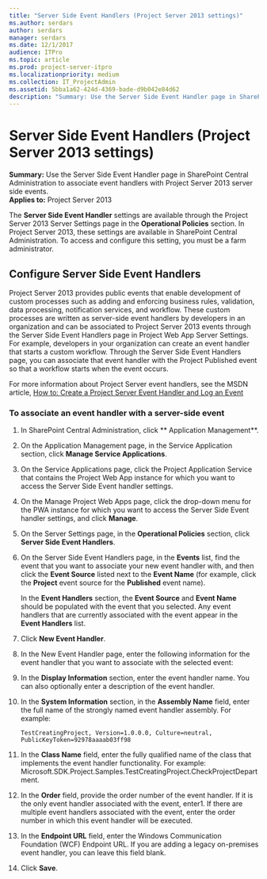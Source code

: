 ```yaml
---
title: "Server Side Event Handlers (Project Server 2013 settings)"
ms.author: serdars
author: serdars
manager: serdars
ms.date: 12/1/2017
audience: ITPro
ms.topic: article
ms.prod: project-server-itpro
ms.localizationpriority: medium
ms.collection: IT_ProjectAdmin
ms.assetid: 5bba1a62-424d-4369-bade-d9b042e84d62
description: "Summary: Use the Server Side Event Handler page in SharePoint Central Administration to associate event handlers with Project Server 2013 server side events."
---
```


# Server Side Event Handlers (Project Server 2013 settings)

 **Summary:** Use the Server Side Event Handler page in SharePoint Central Administration to associate event handlers with Project Server 2013 server side events.<br/>
**Applies to:** Project Server 2013


The **Server Side Event Handler** settings are available through the Project Server 2013 Server Settings page in the **Operational Policies** section. In Project Server 2013, these settings are available in SharePoint Central Administration. To access and configure this setting, you must be a farm administrator.

## Configure Server Side Event Handlers

Project Server 2013 provides public events that enable development of custom processes such as adding and enforcing business rules, validation, data processing, notification services, and workflow. These custom processes are written as server-side event handlers by developers in an organization and can be associated to Project Server 2013 events through the Server Side Event Handlers page in Project Web App Server Settings. For example, developers in your organization can create an event handler that starts a custom workflow. Through the Server Side Event Handlers page, you can associate that event handler with the Project Published event so that a workflow starts when the event occurs.

For more information about Project Server event handlers, see the MSDN article, [How to: Create a Project Server Event Handler and Log an Event](/previous-versions/office/developer/office-2010/gg615466(v=office.14))

### To associate an event handler with a server-side event

1. In SharePoint Central Administration, click ** Application Management**.

2. On the Application Management page, in the Service Application section, click **Manage Service Applications**.

3. On the Service Applications page, click the Project Application Service that contains the Project Web App instance for which you want to access the Server Side Event handler settings.

4. On the Manage Project Web Apps page, click the drop-down menu for the PWA instance for which you want to access the Server Side Event handler settings, and click **Manage**.

5. On the Server Settings page, in the **Operational Policies** section, click **Server Side Event Handlers**.

6. On the Server Side Event Handlers page, in the **Events** list, find the event that you want to associate your new event handler with, and then click the **Event Source** listed next to the **Event Name** (for example, click the **Project** event source for the **Published** event name).

    In the **Event Handlers** section, the **Event Source** and **Event Name** should be populated with the event that you selected. Any event handlers that are currently associated with the event appear in the **Event Handlers** list.

7. Click **New Event Handler**. 

8. In the New Event Handler page, enter the following information for the event handler that you want to associate with the selected event:

9. In the **Display Information** section, enter the event handler name. You can also optionally enter a description of the event handler.

10. In the **System Information** section, in the **Assembly Name** field, enter the full name of the strongly named event handler assembly. For example:

    ```
    TestCreatingProject, Version=1.0.0.0, Culture=neutral, PublicKeyToken=92978aaaab03ff98
    ```

11. In the **Class Name** field, enter the fully qualified name of the class that implements the event handler functionality. For example: Microsoft.SDK.Project.Samples.TestCreatingProject.CheckProjectDepartment.

12. In the **Order** field, provide the order number of the event handler. If it is the only event handler associated with the event, enter1. If there are multiple event handlers associated with the event, enter the order number in which this event handler will be executed. 

13. In the **Endpoint URL** field, enter the Windows Communication Foundation (WCF) Endpoint URL. If you are adding a legacy on-premises event handler, you can leave this field blank.

14. Click **Save**.